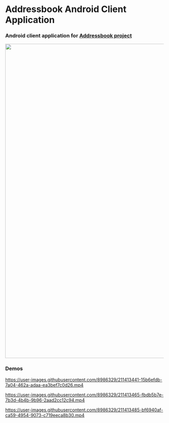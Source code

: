 # Addressbook Android Client Application

### Android client application for [Addressbook project](https://github.com/dredwardhyde/addressbook)

<img src="https://raw.githubusercontent.com/dredwardhyde/addressbook-android-app/master/screenshots/all_panels.png" width="1000"/>  

### Demos

https://user-images.githubusercontent.com/8986329/211413441-15b6efdb-7a04-462a-adaa-ea3bef7c0d26.mp4

https://user-images.githubusercontent.com/8986329/211413465-fbdb5b7e-7b3d-4b4b-9b96-2aad2cc12c94.mp4

https://user-images.githubusercontent.com/8986329/211413485-bf6940af-ca59-4954-9073-c719eeca8b30.mp4

